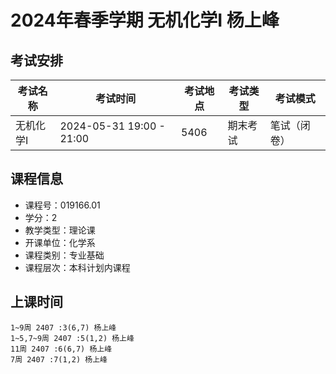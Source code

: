# 2024年春季学期 无机化学I 杨上峰




## 考试安排

| 考试名称 | 考试时间 | 考试地点 | 考试类型 | 考试模式 |
| -------- | -------- | -------- | -------- | -------- |
| 无机化学I | 2024-05-31 19:00 - 21:00 | 5406 | 期末考试 | 笔试（闭卷） |





## 课程信息

- 课程号：019166.01
- 学分：2
- 教学类型：理论课
- 开课单位：化学系
- 课程类别：专业基础
- 课程层次：本科计划内课程

## 上课时间

```
1~9周 2407 :3(6,7) 杨上峰
1~5,7~9周 2407 :5(1,2) 杨上峰
11周 2407 :6(6,7) 杨上峰
7周 2407 :7(1,2) 杨上峰
```

